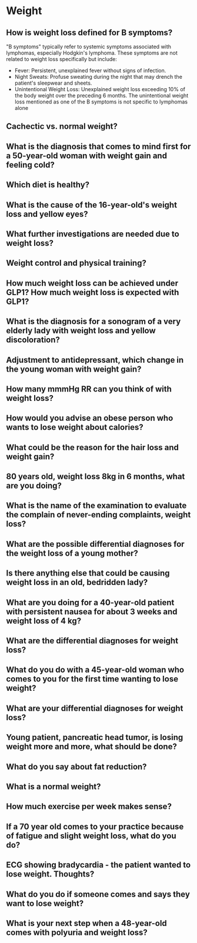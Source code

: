 # Weight

## How is weight loss defined for B symptoms?
"B symptoms" typically refer to systemic symptoms associated with lymphomas, especially Hodgkin's lymphoma. These symptoms are not related to weight loss specifically but include:
* Fever: Persistent, unexplained fever without signs of infection.
* Night Sweats: Profuse sweating during the night that may drench the patient's sleepwear and sheets.
* Unintentional Weight Loss: Unexplained weight loss exceeding 10% of the body weight over the preceding 6 months.
The unintentional weight loss mentioned as one of the B symptoms is not specific to lymphomas alone

## Cachectic vs. normal weight?

## What is the diagnosis that comes to mind first for a 50-year-old woman with weight gain and feeling cold?

## Which diet is healthy?

## What is the cause of the 16-year-old's weight loss and yellow eyes?

## What further investigations are needed due to weight loss?

## Weight control and physical training?

## How much weight loss can be achieved under GLP1? How much weight loss is expected with GLP1?

## What is the diagnosis for a sonogram of a very elderly lady with weight loss and yellow discoloration?

## Adjustment to antidepressant, which change in the young woman with weight gain?

## How many mmmHg RR can you think of with weight loss?

## How would you advise an obese person who wants to lose weight about calories?

## What could be the reason for the hair loss and weight gain?

## 80 years old, weight loss 8kg in 6 months, what are you doing?

## What is the name of the examination to evaluate the complain of never-ending complaints, weight loss?

## What are the possible differential diagnoses for the weight loss of a young mother?

## Is there anything else that could be causing weight loss in an old, bedridden lady?

## What are you doing for a 40-year-old patient with persistent nausea for about 3 weeks and weight loss of 4 kg?

## What are the differential diagnoses for weight loss?

## What do you do with a 45-year-old woman who comes to you for the first time wanting to lose weight?

## What are your differential diagnoses for weight loss?

## Young patient, pancreatic head tumor, is losing weight more and more, what should be done?

## What do you say about fat reduction?

## What is a normal weight?

## How much exercise per week makes sense?

## If a 70 year old comes to your practice because of fatigue and slight weight loss, what do you do?

## ECG showing bradycardia - the patient wanted to lose weight. Thoughts?

## What do you do if someone comes and says they want to lose weight?

## What is your next step when a 48-year-old comes with polyuria and weight loss?
